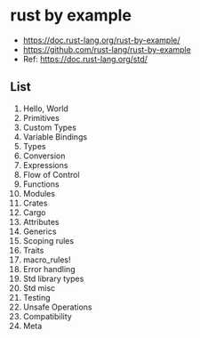# rust by example

- https://doc.rust-lang.org/rust-by-example/
- https://github.com/rust-lang/rust-by-example
- Ref: https://doc.rust-lang.org/std/

## List

1. Hello, World
2. Primitives
3. Custom Types
4. Variable Bindings
5. Types
6. Conversion
7. Expressions
8. Flow of Control
9. Functions
10. Modules
11. Crates
12. Cargo
13. Attributes
14. Generics
15. Scoping rules
16. Traits
17. macro_rules!
18. Error handling
19. Std library types
20. Std misc
21. Testing
22. Unsafe Operations
23. Compatibility
24. Meta

